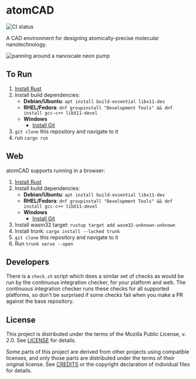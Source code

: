 # atomCAD

![CI status](https://github.com/atomCAD/atomCAD/actions/workflows/ci.yml/badge.svg)

A CAD environment for designing atomically-precise molecular nanotechnology.

![panning around a nanoscale neon pump](./media/neon-pump.gif)

## To Run

1. [Install Rust](https://rustup.rs/)
2. Install build dependencies:
   - __Debian/Ubuntu__: `apt install build-essential libx11-dev`
   - __RHEL/Fedora__: `dnf groupinstall "Development Tools" && dnf install gcc-c++ libX11-devel`
   - __Windows__
     - [Install Git](https://git-scm.com/download/win)
3. `git clone` this repository and navigate to it
4. run `cargo run`

## Web

atomCAD supports running in a browser:

1. [Install Rust](https://rustup.rs/)
2. Install build dependencies:
   - __Debian/Ubuntu__: `apt install build-essential libx11-dev`
   - __RHEL/Fedora__: `dnf groupinstall "Development Tools" && dnf install gcc-c++ libX11-devel`
   - __Windows__
     - [Install Git](https://git-scm.com/download/win)
3. Install wasm32 target: `rustup target add wasm32-unknown-unknown`
4. Install trunk: `cargo install --locked trunk`
5. `git clone` this repository and navigate to it
6. Run `trunk serve --open`

## Developers

There is a `check.sh` script which does a similar set of checks as would be
run by the continuous integration checker, for your platform and web.  The
continuous integration checker runs these checks for all supported platforms,
so don't be surprised if some checks fail when you make a PR against the base
repository.

## License

This project is distributed under the terms of the Mozilla Public License, v.
2.0.  See [LICENSE](./LICENSE) for details.

Some parts of this project are derived from other projects using compatible
licenses, and only those parts are distributed under the terms of their
original license.  See [CREDITS](credits/CREDITS.md) or the copyright
declaration of individual files for details.
